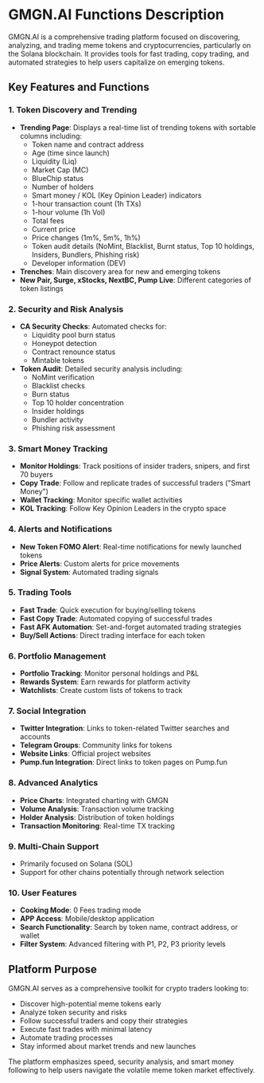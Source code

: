 # GMGN.AI Functions Description

GMGN.AI is a comprehensive trading platform focused on discovering, analyzing, and trading meme tokens and cryptocurrencies, particularly on the Solana blockchain. It provides tools for fast trading, copy trading, and automated strategies to help users capitalize on emerging tokens.

## Key Features and Functions

### 1. **Token Discovery and Trending**
- **Trending Page**: Displays a real-time list of trending tokens with sortable columns including:
  - Token name and contract address
  - Age (time since launch)
  - Liquidity (Liq)
  - Market Cap (MC)
  - BlueChip status
  - Number of holders
  - Smart money / KOL (Key Opinion Leader) indicators
  - 1-hour transaction count (1h TXs)
  - 1-hour volume (1h Vol)
  - Total fees
  - Current price
  - Price changes (1m%, 5m%, 1h%)
  - Token audit details (NoMint, Blacklist, Burnt status, Top 10 holdings, Insiders, Bundlers, Phishing risk)
  - Developer information (DEV)
- **Trenches**: Main discovery area for new and emerging tokens
- **New Pair, Surge, xStocks, NextBC, Pump Live**: Different categories of token listings

### 2. **Security and Risk Analysis**
- **CA Security Checks**: Automated checks for:
  - Liquidity pool burn status
  - Honeypot detection
  - Contract renounce status
  - Mintable tokens
- **Token Audit**: Detailed security analysis including:
  - NoMint verification
  - Blacklist checks
  - Burn status
  - Top 10 holder concentration
  - Insider holdings
  - Bundler activity
  - Phishing risk assessment

### 3. **Smart Money Tracking**
- **Monitor Holdings**: Track positions of insider traders, snipers, and first 70 buyers
- **Copy Trade**: Follow and replicate trades of successful traders ("Smart Money")
- **Wallet Tracking**: Monitor specific wallet activities
- **KOL Tracking**: Follow Key Opinion Leaders in the crypto space

### 4. **Alerts and Notifications**
- **New Token FOMO Alert**: Real-time notifications for newly launched tokens
- **Price Alerts**: Custom alerts for price movements
- **Signal System**: Automated trading signals

### 5. **Trading Tools**
- **Fast Trade**: Quick execution for buying/selling tokens
- **Fast Copy Trade**: Automated copying of successful trades
- **Fast AFK Automation**: Set-and-forget automated trading strategies
- **Buy/Sell Actions**: Direct trading interface for each token

### 6. **Portfolio Management**
- **Portfolio Tracking**: Monitor personal holdings and P&L
- **Rewards System**: Earn rewards for platform activity
- **Watchlists**: Create custom lists of tokens to track

### 7. **Social Integration**
- **Twitter Integration**: Links to token-related Twitter searches and accounts
- **Telegram Groups**: Community links for tokens
- **Website Links**: Official project websites
- **Pump.fun Integration**: Direct links to token pages on Pump.fun

### 8. **Advanced Analytics**
- **Price Charts**: Integrated charting with GMGN
- **Volume Analysis**: Transaction volume tracking
- **Holder Analysis**: Distribution of token holdings
- **Transaction Monitoring**: Real-time TX tracking

### 9. **Multi-Chain Support**
- Primarily focused on Solana (SOL)
- Support for other chains potentially through network selection

### 10. **User Features**
- **Cooking Mode**: 0 Fees trading mode
- **APP Access**: Mobile/desktop application
- **Search Functionality**: Search by token name, contract address, or wallet
- **Filter System**: Advanced filtering with P1, P2, P3 priority levels

## Platform Purpose
GMGN.AI serves as a comprehensive toolkit for crypto traders looking to:
- Discover high-potential meme tokens early
- Analyze token security and risks
- Follow successful traders and copy their strategies
- Execute fast trades with minimal latency
- Automate trading processes
- Stay informed about market trends and new launches

The platform emphasizes speed, security analysis, and smart money following to help users navigate the volatile meme token market effectively.
